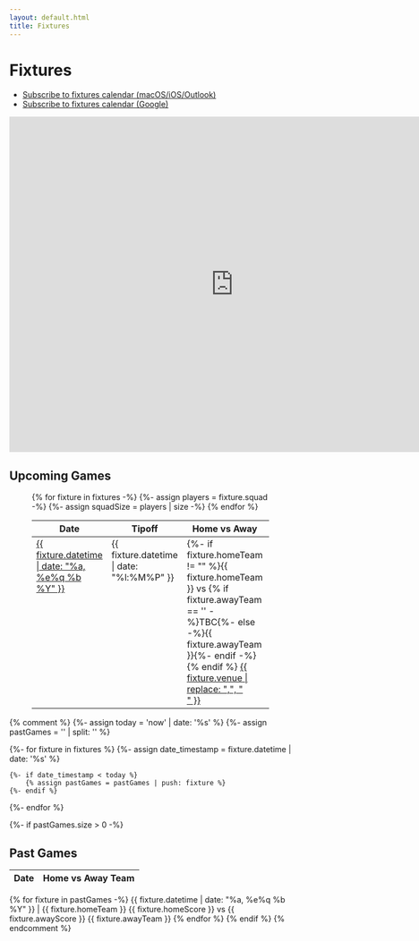 ```yaml
---
layout: default.html
title: Fixtures
---
```


# Fixtures

* [Subscribe to fixtures calendar (macOS/iOS/Outlook)](webcal://calendar.google.com/calendar/ical/ravensbasketballuk%40gmail.com/public/basic.ics)
* [Subscribe to fixtures calendar (Google)](https://calendar.google.com/calendar/?cid=https://calendar.google.com/calendar/ical/ravensbasketballuk%40gmail.com/public/basic.ics)

<iframe src="https://calendar.google.com/calendar/embed?src=ravensbasketballuk%40gmail.com&ctz=Europe%2FLondon" style="border: 0" width="800" height="600" frameborder="0" scrolling="no"></iframe>

## Upcoming Games

<figure>
	<table>
		<thead>
			<tr>
				<th>Date</th>
				<th>Tipoff</th>
				<th>Home vs Away</th>
				<th>Squad</th>
			</tr>
		</thead>
		<tbody>
			{% for fixture in fixtures -%}
				{%- assign players = fixture.squad -%}
				{%- assign squadSize = players | size -%}
				<tr id="{{ fixture.datetime }}">
					<td style="vertical-align: top;">
						<a href="#{{ fixture.datetime }}">{{ fixture.datetime | date: "%a, %e%q %b %Y" }}</a>
					</td>
					<td style="vertical-align: top;">{{ fixture.datetime | date: "%l:%M%P" }}</td>
					<td style="vertical-align: top;">
						{%- if fixture.homeTeam != "" %}{{ fixture.homeTeam }} vs {% if fixture.awayTeam == '' -%}TBC{%- else -%}{{ fixture.awayTeam }}{%- endif -%}<br>{% endif %}
						<a href="{{ fixture.mapLink }}" target="_blank">{{ fixture.venue | replace: ",", "<br>" }}</a>
					</td>
					<td>
						{%- if squadSize > 0 %}
							<details>
								<summary>Players ({{ players | size }})</summary>
								<ul>
									{%- for player in players -%}
										<li>{{ player.kit }} - {{ player.givenName }}, {{ player.familyName | first }}</li>
									{% endfor %}
								</ul>
							</details>
						{% endif %}
					</td>
				</tr>
			{% endfor %}
		</tbody>
	</table>
</figure>

{% comment %}
{%- assign today = 'now' | date: '%s' %}
{%- assign pastGames = '' | split: '' %}

{%- for fixture in fixtures %}
	{%- assign date_timestamp = fixture.datetime | date: '%s' %}

	{%- if date_timestamp < today %}
		{% assign pastGames = pastGames | push: fixture %}
	{%- endif %}
{%- endfor %}

{%- if pastGames.size > 0 -%}
## Past Games
Date | Home vs Away Team
-- | --
{% for fixture in pastGames -%}
{{ fixture.datetime | date: "%a, %e%q %b %Y" }} | {{ fixture.homeTeam }} {{ fixture.homeScore }} vs {{ fixture.awayScore }} {{ fixture.awayTeam }}
{% endfor %}
{% endif %}
{% endcomment %}
